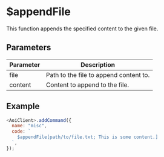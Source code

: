 # $appendFile

This function appends the specified content to the given file.

## Parameters

| Parameter | Description                            |
| --------- | -------------------------------------- |
| file      | Path to the file to append content to. |
| content   | Content to append to the file.         |

## Example

```js
<AoiClient>.addCommand({
  name: "misc",
  code: `
    $appendFile[path/to/file.txt; This is some content.]
  `,
});
```
